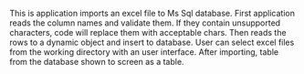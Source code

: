This is application imports an excel file to Ms Sql database. First application reads the column names and validate them. If they contain unsupported characters, code will
replace them with acceptable chars. Then reads the rows to a dynamic object and insert to database.
User can select excel files from the working directory with an user interface. After importing, table from the database shown to screen as a table.
